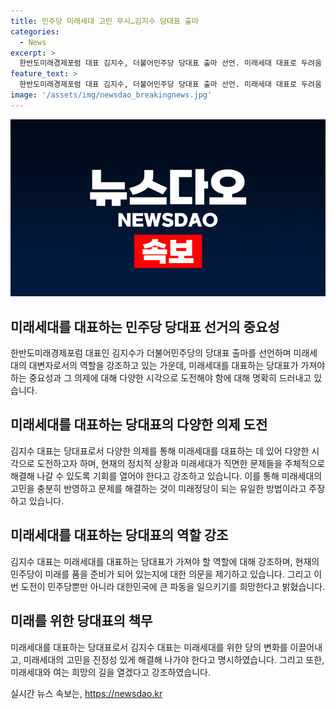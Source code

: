 ```yaml
---
title: 민주당 미래세대 고민 무시…김지수 당대표 출마
categories:
  - News
excerpt: >
  한반도미래경제포럼 대표 김지수, 더불어민주당 당대표 출마 선언. 미래세대 대표로 두려움 무릅쓰고 도전 강조. 당내 3파전 전망. 미래세대 고민 반영해야, 젊은 후보들 다양한 의제 도전 지원 주장. 미래정당은 미래 주도해야 강조. 미래세대 문제 해결 중요성 강조하며 희망의 길 열기로.
feature_text: >
  한반도미래경제포럼 대표 김지수, 더불어민주당 당대표 출마 선언. 미래세대 대표로 두려움 무릅쓰고 도전 강조. 당내 3파전 전망. 미래세대 고민 반영해야, 젊은 후보들 다양한 의제 도전 지원 주장. 미래정당은 미래 주도해야 강조. 미래세대 문제 해결 중요성 강조하며 희망의 길 열기로.
image: '/assets/img/newsdao_breakingnews.jpg'
---
```


<p><img src="/assets/img/newsdao_breakingnews.jpg" alt="firstkoreanews 속보" /></p>

<h2 data-ke-size="size26">미래세대를 대표하는 민주당 당대표 선거의 중요성</h2>

<p data-ke-size="size16">한반도미래경제포럼 대표인 김지수가 더불어민주당의 당대표 출마를 선언하며 미래세대의 대변자로서의 역할을 강조하고 있는 가운데, 미래세대를 대표하는 당대표가 가져야 하는 중요성과 그 의제에 대해 다양한 시각으로 도전해야 함에 대해 명확히 드러내고 있습니다.</p>

<h2 data-ke-size="size26">미래세대를 대표하는 당대표의 다양한 의제 도전</h2>

<p data-ke-size="size16">김지수 대표는 당대표로서 다양한 의제를 통해 미래세대를 대표하는 데 있어 다양한 시각으로 도전하고자 하며, 현재의 정치적 상황과 미래세대가 직면한 문제들을 주체적으로 해결해 나갈 수 있도록 기회를 열어야 한다고 강조하고 있습니다. 이를 통해 미래세대의 고민을 충분히 반영하고 문제를 해결하는 것이 미래정당이 되는 유일한 방법이라고 주장하고 있습니다.</p>

<h2 data-ke-size="size26">미래세대를 대표하는 당대표의 역할 강조</h2>

<p data-ke-size="size16">김지수 대표는 미래세대를 대표하는 당대표가 가져야 할 역할에 대해 강조하며, 현재의 민주당이 미래를 품을 준비가 되어 있는지에 대한 의문을 제기하고 있습니다. 그리고 이번 도전이 민주당뿐만 아니라 대한민국에 큰 파동을 일으키기를 희망한다고 밝혔습니다.</p>

<h2 data-ke-size="size26">미래를 위한 당대표의 책무</h2>

<p data-ke-size="size16">미래세대를 대표하는 당대표로서 김지수 대표는 미래세대를 위한 당의 변화를 이끌어내고, 미래세대의 고민을 진정성 있게 해결해 나가야 한다고 명시하였습니다. 그리고 또한, 미래세대와 여는 희망의 길을 열겠다고 강조하였습니다.</p>

<p data-ke-size="size16"></p>
실시간 뉴스 속보는, <a href="https://newsdao.kr" rel="dofollow">https://newsdao.kr</a>


